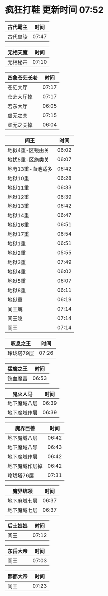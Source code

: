 # 疯狂打鞋 更新时间 07:52

| 古代霸主   | 时间    |
|--------|-------|
| 古代皇陵 | 07:47 |

| 无相天魔   | 时间    |
|--------|-------|
| 无相秘卉 | 07:10 |

| 四象苍茫长老   | 时间    |
|--------|-------|
| 苍茫大厅 | 07:17 |
| 苍茫大厅掉 | 07:17 |
| 若东大厅 | 06:05 |
| 虚无之关 | 07:15 |
| 虚无之关掉 | 06:04 |

| 间王   | 时间    |
|--------|-------|
| 地拟4重-区镜由关 | 06:02 |
| 地扰5重-区施类关 | 06:07 |
| 地芍13重-血池适多 | 06:42 |
| 地狱10重 | 06:28 |
| 地狱11重 | 06:33 |
| 地狱12重 | 06:39 |
| 地狱13重 | 06:42 |
| 地狱14重 | 06:47 |
| 地狱16重 | 06:51 |
| 地狱17重 | 06:54 |
| 地狱1重 | 06:51 |
| 地狱2重 | 05:55 |
| 地狱3重 | 07:49 |
| 地狱4重 | 06:02 |
| 地狱5重 | 06:07 |
| 地狱8重 | 06:11 |
| 地狱重 | 06:19 |
| 间王兢 | 07:14 |
| 间王隐 | 07:14 |
| 阎王 | 07:14 |

| 叹息之王   | 时间    |
|--------|-------|
| 玲珑塔79层 | 07:26 |

| 猛魔之王   | 时间    |
|--------|-------|
| 铁血魔宫 | 06:53 |

| 鬼火人马   | 时间    |
|--------|-------|
| 地下魔域八层 | 06:39 |
| 地下魔域作层 | 06:39 |

| 魔界巨兽   | 时间    |
|--------|-------|
| 地下魔域八层 | 06:42 |
| 地下魔域八导 | 06:43 |
| 地下魔域作层 | 06:42 |
| 地下魔域作层掉 | 06:42 |
| 玲珑塔76层 | 07:31 |

| 魔界统领   | 时间    |
|--------|-------|
| 地下麻域七层 | 06:37 |
| 地下魔域七层 | 06:37 |

| 后土娘娘   | 时间    |
|--------|-------|
| 阎王 | 07:12 |

| 东岳大帝   | 时间    |
|--------|-------|
| 阎王 | 07:03 |

| 酆都大帝   | 时间    |
|--------|-------|
| 阎王 | 07:23 |
